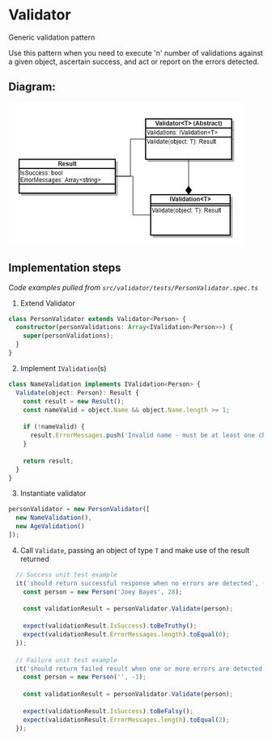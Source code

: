 # Validator
Generic validation pattern

Use this pattern when you need to execute 'n' number of validations against a given object, ascertain success, and act or report on the errors detected.

## Diagram:
![class diagram](./Validator.png)

## Implementation steps
*Code examples pulled from `src/validator/tests/PersonValidator.spec.ts`*
1. Extend Validator<T>
```ts
class PersonValidator extends Validator<Person> {
  constructor(personValidations: Array<IValidation<Person>>) {
    super(personValidations);
  }
}
```
2. Implement `IValidation`(s)
```ts
class NameValidation implements IValidation<Person> {
  Validate(object: Person): Result {
    const result = new Result();
    const nameValid = object.Name && object.Name.length >= 1;

    if (!nameValid) {
      result.ErrorMessages.push('Invalid name - must be at least one character');
    }

    return result;
  }
}
```
3. Instantiate validator
```ts
personValidator = new PersonValidator([
  new NameValidation(),
  new AgeValidation()
]);
```
4. Call `Validate`, passing an object of type `T` and make use of the result returned
```ts
  // Success unit test example
  it('should return successful response when no errors are detected', () => {
    const person = new Person('Joey Bayes', 28);

    const validationResult = personValidator.Validate(person);

    expect(validationResult.IsSuccess).toBeTruthy();
    expect(validationResult.ErrorMessages.length).toEqual(0);
  });

  // Failure unit test example
  it('should return failed result when one or more errors are detected', () => {
    const person = new Person('', -1);

    const validationResult = personValidator.Validate(person);

    expect(validationResult.IsSuccess).toBeFalsy();
    expect(validationResult.ErrorMessages.length).toEqual(2);
  });
```